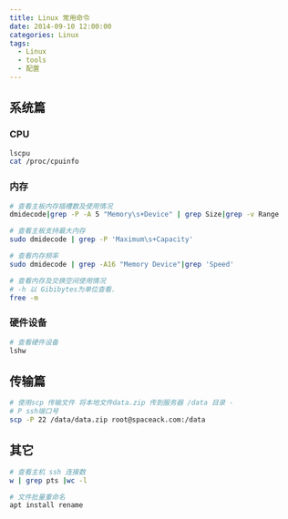 ```yaml
---
title: Linux 常用命令
date: 2014-09-10 12:00:00
categories: Linux
tags: 
  - Linux
  - tools
  - 配置 
---
```


##  系统篇
### CPU
```bash
lscpu
cat /proc/cpuinfo

```
### 内存

```bash 
# 查看主板内存插槽数及使用情况
dmidecode|grep -P -A 5 "Memory\s+Device" | grep Size|grep -v Range

# 查看主板支持最大内存
sudo dmidecode | grep -P 'Maximum\s+Capacity'

# 查看内存频率
sudo dmidecode | grep -A16 "Memory Device"|grep 'Speed'

# 查看内存及交换空间使用情况
# -h 以 Gibibytes为单位查看.
free -m

```
### 硬件设备
```bash
# 查看硬件设备
lshw

```


## 传输篇
```bash
# 使用scp 传输文件 将本地文件data.zip 传到服务器 /data 目录 -
# P ssh端口号
scp -P 22 /data/data.zip root@spaceack.com:/data
```
## 其它
```bash
# 查看主机 ssh 连接数
w | grep pts |wc -l

# 文件批量重命名
apt install rename 
```